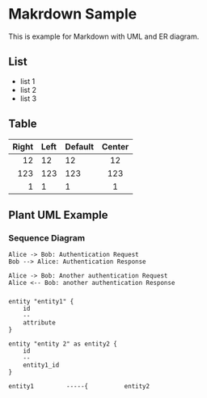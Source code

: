 Makrdown Sample
=========

This is example for Markdown with UML and ER diagram.

## List

- list 1
- list 2
- list 3

## Table

|Right  | Left |Default  |Center  |
|------:|:-----|---------|:------:|
|   12  |  12  |    12   |    12  |
|  123  |  123 |   123   |   123  |
|    1  |    1 |     1   |     1  |


## Plant UML Example

### Sequence Diagram

```plantuml
Alice -> Bob: Authentication Request
Bob --> Alice: Authentication Response

Alice -> Bob: Another authentication Request
Alice <-- Bob: another authentication Response
```

###

```plantuml
entity "entity1" {
    id
    --
    attribute
}

entity "entity 2" as entity2 {
    id
    --
    entity1_id
}

entity1         -----{          entity2

```

